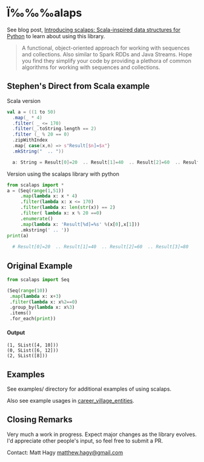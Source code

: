 # Ï‰‰‰alaps
See blog post, 
[Introducing scalaps: Scala-inspired data structures for Python](https://medium.com/@matthagy/introducing-scalaps-scala-inspired-data-structures-for-python-53f3afc8696)
to learn about using this library.
> A functional, object-oriented approach for working with sequences and collections. Also similar to Spark RDDs and Java Streams. Hope you find they simplify your code by providing a plethora of common algorithms for working with sequences and collections.

## Stephen's Direct from Scala example

Scala version

```scala
val a = ((1 to 50)
  .map(_ * 4)
  .filter( _ <= 170)
  .filter(_.toString.length == 2)
  .filter (_ % 20 == 0)
  .zipWithIndex
  .map{ case(x,n) => s"Result[$n]=$x"}
  .mkString("  .. "))

  a: String = Result[0]=20  .. Result[1]=40  .. Result[2]=60  .. Result[3]=80
```
Version using the scalaps library with python

```python
from scalaps import *
a = (Seq(range(1,51))
     .map(lambda x: x * 4)
     .filter(lambda x: x <= 170)
     .filter(lambda x: len(str(x)) == 2)
     .filter( lambda x: x % 20 ==0)
     .enumerate()
     .map(lambda x: 'Result[%d]=%s' %(x[0],x[1]))
     .mkstring(' .. '))
print(a)
  
  # Result[0]=20  .. Result[1]=40  .. Result[2]=60  .. Result[3]=80
```


## Original Example
```python
from scalaps import Seq

(Seq(range(10))
 .map(lambda x: x+3)
 .filter(lambda x: x%2==0)
 .group_by(lambda x: x%3)
 .items()
 .for_each(print))
```

#### Output
```
(1, SList([4, 10]))
(0, SList([6, 12]))
(2, SList([8]))
```

## Examples
See examples/ directory for additional examples of using scalaps. 

Also see example usages in
[career_village_entities](https://github.com/matthagy/career_village_entities).

## Closing Remarks
Very much a work in progress. Expect major changes as the library evolves.
I'd appreciate other people's input, so feel free to submit a PR.

Contact: Matt Hagy <matthew.hagy@gmail.com>
